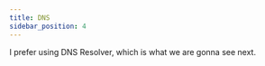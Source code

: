 ```yaml
---
title: DNS
sidebar_position: 4
---
```


I prefer using DNS Resolver, which is what we are gonna see next.
